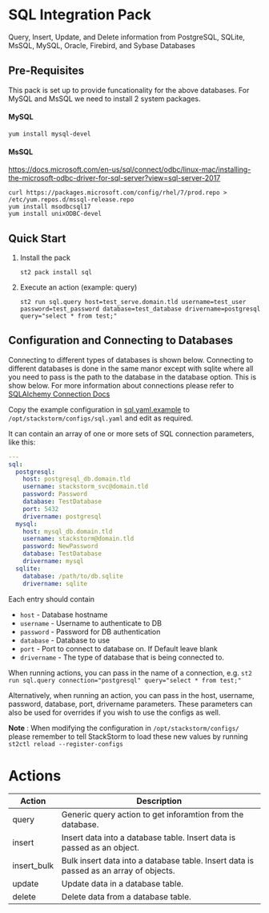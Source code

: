 # SQL Integration Pack
Query, Insert, Update, and Delete information from PostgreSQL, SQLite, MsSQL, MySQL, Oracle, Firebird, and Sybase Databases

## Pre-Requisites
This pack is set up to provide funcationality for the above databases. For MySQL and MsSQL we need to install 2 system packages.

#### MySQL
``` shell
yum install mysql-devel
```

#### MsSQL
https://docs.microsoft.com/en-us/sql/connect/odbc/linux-mac/installing-the-microsoft-odbc-driver-for-sql-server?view=sql-server-2017
``` shell
curl https://packages.microsoft.com/config/rhel/7/prod.repo > /etc/yum.repos.d/mssql-release.repo
yum install msodbcsql17
yum install unixODBC-devel
```

## Quick Start

1. Install the pack

    ``` shell
    st2 pack install sql
    ```

2. Execute an action (example: query)

    ``` shell
    st2 run sql.query host=test_serve.domain.tld username=test_user password=test_password database=test_database drivername=postgresql query="select * from test;"
    ```

## Configuration and Connecting to Databases
Connecting to different types of databases is shown below. Connecting to different databases is done in the same manor except with sqlite where all you need to pass is the path to the database in the database option. This is show below. For more information about connections please refer to [SQLAlchemy Connection Docs](https://docs.sqlalchemy.org/en/latest/core/engines.html)

Copy the example configuration in [sql.yaml.example](./sql.yaml.example)
to `/opt/stackstorm/configs/sql.yaml` and edit as required.

It can contain an array of one or more sets of SQL connection parameters, like this:

``` yaml
---
sql:
  postgresql:
    host: postgresql_db.domain.tld
    username: stackstorm_svc@domain.tld
    password: Password
    database: TestDatabase
    port: 5432
    drivername: postgresql
  mysql:
    host: mysql_db.domain.tld
    username: stackstorm@domain.tld
    password: NewPassword
    database: TestDatabase
    drivername: mysql
  sqlite:
    database: /path/to/db.sqlite
    drivername: sqlite
```

Each entry should contain

* ``host`` - Database hostname
* ``username`` - Username to authenticate to DB
* ``password`` - Password for DB authentication
* ``database`` - Database to use
* ``port`` - Port to connect to database on. If Default leave blank
* ``drivername`` - The type of database that is being connected to.

When running actions, you can pass in the name of a connection, e.g.
`st2 run sql.query connection="postgresql" query="select * from test;"`

Alternatively, when running an action, you can pass in the host, username, password, database, port, drivername parameters. These parameters can also be used for overrides if you wish to use the configs as well.

**Note** : When modifying the configuration in `/opt/stackstorm/configs/` please remember to tell StackStorm to load these new values by running `st2ctl reload --register-configs`

# Actions

| Action | Description |
|--------|-------------|
| query | Generic query action to get inforamtion from the database. |
| insert | Insert data into a database table. Insert data is passed as an object. |
| insert_bulk | Bulk insert data into a database table. Insert data is passed as an array of objects. |
| update | Update data in a database table. |
| delete | Delete data from a database table. |
